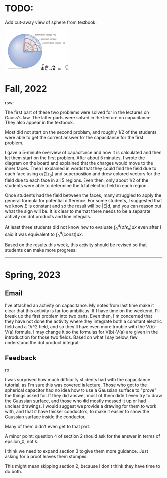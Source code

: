 # TODO: 

Add cut-away view of sphere from textbook:

<img src="figures/sphere.png" width=200px/>

# Fall, 2022

rsw:

The first part of these two problems were solved for in the lectures on Gauss's law. The latter parts were solved in the lecture on capacitance. They also appear in the textbook.

Most did not start on the second problem, and roughly 1/2 of the students were able to get the correct answer for the capacitance for the first problem.

I gave a 5-minute overview of capacitance and how it is calculated and then let them start on the first problem. After about 5 minutes, I wrote the diagram on the board and explained that the charges would move to the inner faces. Then I explained in words that they could find the field due to each face using $\sigma/(2\epsilon_o)$ and superposition and drew colored vectors for the field due to each face in all 5 regions. Even then, only about 1/2 of the students were able to determine the total electric field in each region.

Once students had the field between the faces, many struggled to apply the general formula for potential difference. For some students, I suggested that we know E is constant and so the result will be |E|d, and you can reason out what the sign will be. It is clear to me that there needs to be a separate activity on dot products and line integrals.

At least three students did not know how to evaluate $\int_0^d (\sigma/\epsilon_o) dx$ even after I said it was equivalent to $\int_0^d (\text{const}) dx$.

Based on the results this week, this activity should be revised so that students can make more progress.

----

# Spring, 2023

## Email

I've attached an activity on capacitance. My notes from last time make it clear that this activity is far too ambitious. If I have time on the weekend, I'll break up the first problem into two parts. Even then, I'm concerned that they have not done the activity where they integrate both a constant electric field and a 1/r^2 field, and so they'll have even more trouble with the V(b)-V(a) formula. I may change it so the formulas for V(b)-V(a) are given in the introduction for those two fields. Based on what I say below, few understand the dot product integral.

## Feedback

ro

I was surprised how much difficulty students had with the capacitance tutorial, as I'm sure this was covered in lecture. Those who got to the spherical capacitor had no idea how to use a Gaussian surface to "prove" the things asked for. If they did answer, most of them didn't even try to draw the Gaussian surface, and those who did mostly messed it up or had unclear drawings. I would suggest we provide a drawing for them to work with, and that it have thicker conductors, to make it easier to show the Gaussian surface inside the conductor. 

Many of them didn't even get to that part. 

A minor point: question 4 of section 2 should ask for the answer in terms of epsilon_0, not k. 

I think we need to expand section 3 to give them more guidance. Just asking for a proof leaves them stumped. 

This might mean skipping section 2, because I don't think they have time to do both. 